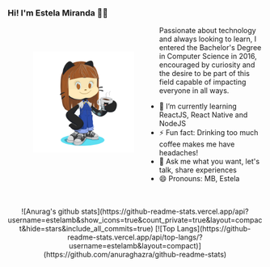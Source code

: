### Hi! I'm Estela Miranda 👋🏼

<img align="left" hspace="50" vspace="50" width="200" height="200" src="https://github.com/Estelamb/Estelamb/blob/master/myoctocat.png">


Passionate about technology and always looking to learn, I entered the Bachelor's Degree in Computer Science in 2016, encouraged by curiosity and the desire to be part of this field capable of impacting everyone in all ways.

- 🌱 I’m currently learning ReactJS, React Native and NodeJS
- ⚡ Fun fact: Drinking too much coffee makes me have headaches!
- 💬 Ask me what you want, let's talk, share experiences
- 😄 Pronouns: MB, Estela



<div align="center">
<br>
<br>
![Anurag's github stats](https://github-readme-stats.vercel.app/api?username=estelamb&show_icons=true&count_private=true&layout=compact&hide=stars&include_all_commits=true)
[![Top Langs](https://github-readme-stats.vercel.app/api/top-langs/?username=estelamb&layout=compact)](https://github.com/anuraghazra/github-readme-stats)

</div>

<!--

- 🔭 I’m currently working on ...
- 🌱 I’m currently learning ...
- 👯 I’m looking to collaborate on ...
- 🤔 I’m looking for help with ...
- 💬 Ask me about ...
- 📫 How to reach me: ...
- 😄 Pronouns: ...
- ⚡ Fun fact: ...
-->
